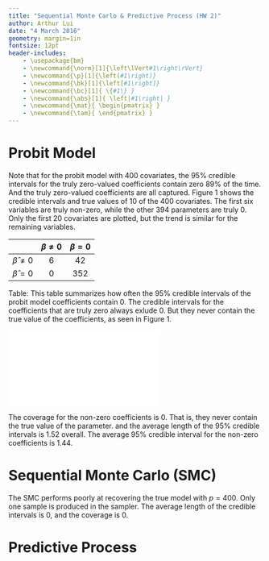 ```yaml
---
title: "Sequential Monte Carlo & Predictive Process (HW 2)"
author: Arthur Lui
date: "4 March 2016"
geometry: margin=1in
fontsize: 12pt
header-includes: 
    - \usepackage{bm}
    - \newcommand{\norm}[1]{\left\lVert#1\right\rVert}
    - \newcommand{\p}[1]{\left(#1\right)}
    - \newcommand{\bk}[1]{\left[#1\right]}
    - \newcommand{\bc}[1]{ \{#1\} }
    - \newcommand{\abs}[1]{ \left|#1\right| }
    - \newcommand{\mat}{ \begin{pmatrix} }
    - \newcommand{\tam}{ \end{pmatrix} }
---
```


# Probit Model
Note that for the probit model with 400 covariates, the $95\%$ credible intervals for the truly zero-valued coefficients contain zero $89\%$ of the time. And the truly zero-valued coefficients are all captured. Figure 1 shows the credible intervals and true values of 10 of the 400 covariates. The first six variables are truly non-zero, while the other 394 parameters are truly 0. Only the first 20 covariates are plotted, but the trend is similar for the remaining variables. 

| |$\beta\ne0$|$\beta=0$|
|:---:|:---:|:---:|
|$\hat\beta\ne 0$|6|42|
|$\hat\beta=   0$|0|352|

Table: This table summarizes how often the 95% credible intervals of the probit model coefficients contain 0. The credible intervals for the coefficients that are truly zero always exlude 0. But they never contain the true value of the coefficients, as seen in Figure 1. 

![Probit model 95% credible intervals. Plotted are the credible intervals and true values of 10 of the 400 covariates. The first six variables are truly non-zero, while the other 394 parameters are truly 0. ](../code/R/output/probit.pdf)

The coverage for the non-zero coefficients is 0. That is, they never contain the true value of the parameter. and the average length of the 95% credible intervals is 1.52 overall. The average 95% credible interval for the non-zero coefficients is 1.44. 

# Sequential Monte Carlo (SMC)
The SMC performs poorly at recovering the true model with $p=400$. Only one sample is produced in the sampler. The average length of the credible intervals is 0, and the coverage is 0.

# Predictive Process
